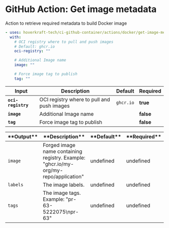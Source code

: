 <!-- start branding -->
<!-- end branding -->
<!-- start title -->

# GitHub Action: Get image metadata

<!-- end title -->
<!-- start badges -->
<!-- end badges -->
<!-- start description -->

Action to retrieve required metadata to build Docker image

<!-- end description -->
<!-- start contents -->
<!-- end contents -->
<!-- start usage -->

```yaml
- uses: hoverkraft-tech/ci-github-container/actions/docker/get-image-metadata@v0.11.2
  with:
    # OCI registry where to pull and push images
    # Default: ghcr.io
    oci-registry: ""

    # Additional Image name
    image: ""

    # Force image tag to publish
    tag: ""
```

<!-- end usage -->
<!-- start inputs -->

| **Input**                     | **Description**                            | **Default**          | **Required** |
| ----------------------------- | ------------------------------------------ | -------------------- | ------------ |
| **<code>oci-registry</code>** | OCI registry where to pull and push images | <code>ghcr.io</code> | **true**     |
| **<code>image</code>**        | Additional Image name                      |                      | **false**    |
| **<code>tag</code>**          | Force image tag to publish                 |                      | **false**    |

<!-- end inputs -->
<!-- start outputs -->

| \***\*Output\*\***  | \***\*Description\*\***                                                              | \***\*Default\*\*** | \***\*Required\*\*** |
| ------------------- | ------------------------------------------------------------------------------------ | ------------------- | -------------------- |
| <code>image</code>  | Forged image name containing registry. Example: "ghcr.io/my-org/my-repo/application" | undefined           | undefined            |
| <code>labels</code> | The image labels.                                                                    | undefined           | undefined            |
| <code>tags</code>   | The image tags. Example: "pr-63-5222075\npr-63"                                      | undefined           | undefined            |

<!-- end outputs -->
<!-- start [.github/ghadocs/examples/] -->
<!-- end [.github/ghadocs/examples/] -->
